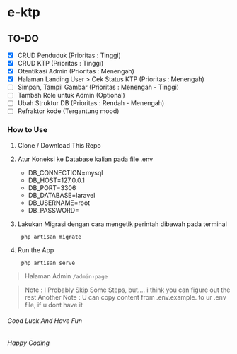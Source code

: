 # e-ktp


## TO-DO
* [x] CRUD Penduduk (Prioritas : Tinggi)
* [x] CRUD KTP (Prioritas : Tinggi)
* [x] Otentikasi Admin (Prioritas : Menengah)
* [x] Halaman Landing User > Cek Status KTP (Prioritas : Menengah)
* [ ] Simpan, Tampil Gambar  (Prioritas : Menengah - Tinggi)
* [ ] Tambah Role untuk Admin  (Optional)
* [ ] Ubah Struktur DB  (Prioritas : Rendah - Menengah)
* [ ] Refraktor kode  (Tergantung mood)

### How to Use
1. Clone / Download This Repo
2. Atur Koneksi ke Database kalian pada file .env
   * DB_CONNECTION=mysql
   * DB_HOST=127.0.0.1
   * DB_PORT=3306
   * DB_DATABASE=laravel
   * DB_USERNAME=root
   * DB_PASSWORD=
   
3. Lakukan Migrasi dengan cara mengetik perintah dibawah pada terminal
    ```
     php artisan migrate
    ```
   
4. Run the App
    ```
     php artisan serve
    ```
> Halaman Admin
    ```
     /admin-page
    ```

   
> Note : I Probably Skip Some Steps, but.... i think you can figure out the rest
> Another Note : U can copy content from .env.example. to ur .env file, if u dont have it

###### Good Luck And Have Fun
###### Happy Coding
